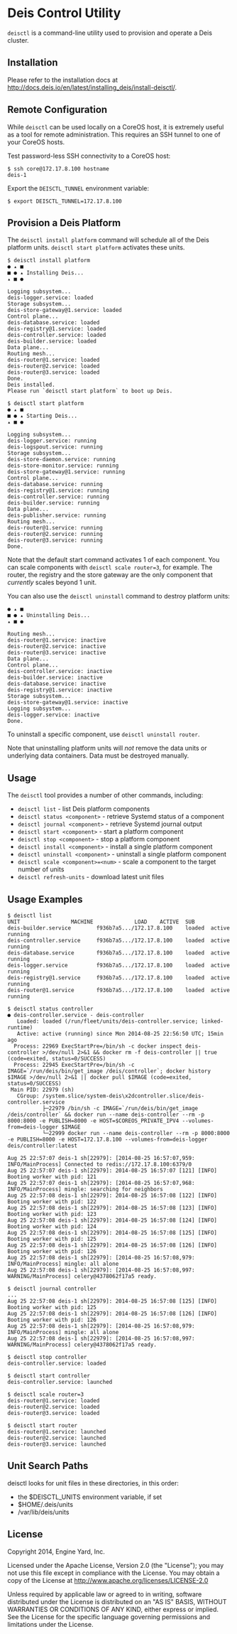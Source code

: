 # Deis Control Utility

`deisctl` is a command-line utility used to provision and operate a Deis cluster.

## Installation

Please refer to the installation docs at
http://docs.deis.io/en/latest/installing_deis/install-deisctl/.

## Remote Configuration

While `deisctl` can be used locally on a CoreOS host, it is extremely useful as a tool
for remote administration.  This requires an SSH tunnel to one of your CoreOS hosts.

Test password-less SSH connectivity to a CoreOS host:

```console
$ ssh core@172.17.8.100 hostname
deis-1
```

Export the `DEISCTL_TUNNEL` environment variable:

```console
$ export DEISCTL_TUNNEL=172.17.8.100
```

## Provision a Deis Platform

The `deisctl install platform` command will schedule all of the Deis platform
units. `deisctl start platform` activates these units.

```console
$ deisctl install platform
● ▴ ■
■ ● ▴ Installing Deis...
▴ ■ ●

Logging subsystem...
deis-logger.service: loaded
Storage subsystem...
deis-store-gateway@1.service: loaded
Control plane...
deis-database.service: loaded
deis-registry@1.service: loaded
deis-controller.service: loaded
deis-builder.service: loaded
Data plane...
Routing mesh...
deis-router@1.service: loaded
deis-router@2.service: loaded
deis-router@3.service: loaded
Done.
Deis installed.
Please run `deisctl start platform` to boot up Deis.

$ deisctl start platform
● ▴ ■
■ ● ▴ Starting Deis...
▴ ■ ●

Logging subsystem...
deis-logger.service: running
deis-logspout.service: running
Storage subsystem...
deis-store-daemon.service: running
deis-store-monitor.service: running
deis-store-gateway@1.service: running
Control plane...
deis-database.service: running
deis-registry@1.service: running
deis-controller.service: running
deis-builder.service: running
Data plane...
deis-publisher.service: running
Routing mesh...
deis-router@1.service: running
deis-router@2.service: running
deis-router@3.service: running
Done.
```

Note that the default start command activates 1 of each component.
You can scale components with `deisctl scale router=3`, for example.
The router, the registry and the store gateway are the only component that _currently_ scales beyond 1 unit.

You can also use the `deisctl uninstall` command to destroy platform units:

```console
● ▴ ■
■ ● ▴ Uninstalling Deis...
▴ ■ ●

Routing mesh...
deis-router@1.service: inactive
deis-router@2.service: inactive
deis-router@3.service: inactive
Data plane...
Control plane...
deis-controller.service: inactive
deis-builder.service: inactive
deis-database.service: inactive
deis-registry@1.service: inactive
Storage subsystem...
deis-store-gateway@1.service: inactive
Logging subsystem...
deis-logger.service: inactive
Done.
```

To uninstall a specific component, use `deisctl uninstall router`.

Note that uninstalling platform units will _not_ remove the data units or underlying
data containers.  Data must be destroyed manually.

## Usage

The `deisctl` tool provides a number of other commands, including:

 * `deisctl list` - list Deis platform components
 * `deisctl status <component>` - retrieve Systemd status of a component
 * `deisctl journal <component>` - retrieve Systemd journal output
 * `deisctl start <component>` - start a platform component
 * `deisctl stop <component>` - stop a platform component
 * `deisctl install <component>` - install a single platform component
 * `deisctl uninstall <component>` - uninstall a single platform component
 * `deisctl scale <component>=<num>` - scale a component to the target number of units
 * `deisctl refresh-units` - download latest unit files

## Usage Examples

```console
$ deisctl list
UNIT				MACHINE				LOAD	ACTIVE	SUB
deis-builder.service		f936b7a5.../172.17.8.100	loaded	active	running
deis-controller.service	    f936b7a5.../172.17.8.100	loaded	active	running
deis-database.service		f936b7a5.../172.17.8.100	loaded	active	running
deis-logger.service	    	f936b7a5.../172.17.8.100	loaded	active	running
deis-registry@1.service		f936b7a5.../172.17.8.100	loaded	active	running
deis-router@1.service		f936b7a5.../172.17.8.100	loaded	active	running
```

```console
$ deisctl status controller
● deis-controller.service - deis-controller
   Loaded: loaded (/run/fleet/units/deis-controller.service; linked-runtime)
   Active: active (running) since Mon 2014-08-25 22:56:50 UTC; 15min ago
  Process: 22969 ExecStartPre=/bin/sh -c docker inspect deis-controller >/dev/null 2>&1 && docker rm -f deis-controller || true (code=exited, status=0/SUCCESS)
  Process: 22945 ExecStartPre=/bin/sh -c IMAGE=`/run/deis/bin/get_image /deis/controller`; docker history $IMAGE >/dev/null 2>&1 || docker pull $IMAGE (code=exited, status=0/SUCCESS)
 Main PID: 22979 (sh)
   CGroup: /system.slice/system-deis\x2dcontroller.slice/deis-controller.service
           ├─22979 /bin/sh -c IMAGE=`/run/deis/bin/get_image /deis/controller` && docker run --name deis-controller --rm -p 8000:8000 -e PUBLISH=8000 -e HOST=$COREOS_PRIVATE_IPV4 --volumes-from=deis-logger $IMAGE
           └─22999 docker run --name deis-controller --rm -p 8000:8000 -e PUBLISH=8000 -e HOST=172.17.8.100 --volumes-from=deis-logger deis/controller:latest

Aug 25 22:57:07 deis-1 sh[22979]: [2014-08-25 16:57:07,959: INFO/MainProcess] Connected to redis://172.17.8.100:6379/0
Aug 25 22:57:07 deis-1 sh[22979]: 2014-08-25 16:57:07 [121] [INFO] Booting worker with pid: 121
Aug 25 22:57:07 deis-1 sh[22979]: [2014-08-25 16:57:07,968: INFO/MainProcess] mingle: searching for neighbors
Aug 25 22:57:08 deis-1 sh[22979]: 2014-08-25 16:57:08 [122] [INFO] Booting worker with pid: 122
Aug 25 22:57:08 deis-1 sh[22979]: 2014-08-25 16:57:08 [123] [INFO] Booting worker with pid: 123
Aug 25 22:57:08 deis-1 sh[22979]: 2014-08-25 16:57:08 [124] [INFO] Booting worker with pid: 124
Aug 25 22:57:08 deis-1 sh[22979]: 2014-08-25 16:57:08 [125] [INFO] Booting worker with pid: 125
Aug 25 22:57:08 deis-1 sh[22979]: 2014-08-25 16:57:08 [126] [INFO] Booting worker with pid: 126
Aug 25 22:57:08 deis-1 sh[22979]: [2014-08-25 16:57:08,979: INFO/MainProcess] mingle: all alone
Aug 25 22:57:08 deis-1 sh[22979]: [2014-08-25 16:57:08,997: WARNING/MainProcess] celery@4378062f17a5 ready.
```

```console
$ deisctl journal controller
...
Aug 25 22:57:08 deis-1 sh[22979]: 2014-08-25 16:57:08 [125] [INFO] Booting worker with pid: 125
Aug 25 22:57:08 deis-1 sh[22979]: 2014-08-25 16:57:08 [126] [INFO] Booting worker with pid: 126
Aug 25 22:57:08 deis-1 sh[22979]: [2014-08-25 16:57:08,979: INFO/MainProcess] mingle: all alone
Aug 25 22:57:08 deis-1 sh[22979]: [2014-08-25 16:57:08,997: WARNING/MainProcess] celery@4378062f17a5 ready.
```

```console
$ deisctl stop controller
deis-controller.service: loaded
```

```console
$ deisctl start controller
deis-controller.service: launched
```

```console
$ deisctl scale router=3
deis-router@1.service: loaded
deis-router@2.service: loaded
deis-router@3.service: loaded

$ deisctl start router
deis-router@1.service: launched
deis-router@2.service: launched
deis-router@3.service: launched
```

## Unit Search Paths

deisctl looks for unit files in these directories, in this order:
- the $DEISCTL_UNITS environment variable, if set
- $HOME/.deis/units
- /var/lib/deis/units

## License

Copyright 2014, Engine Yard, Inc.

Licensed under the Apache License, Version 2.0 (the "License"); you may not use this file except in compliance with the License. You may obtain a copy of the License at <http://www.apache.org/licenses/LICENSE-2.0>

Unless required by applicable law or agreed to in writing, software distributed under the License is distributed on an "AS IS" BASIS, WITHOUT WARRANTIES OR CONDITIONS OF ANY KIND, either express or implied. See the License for the specific language governing permissions and limitations under the License.
